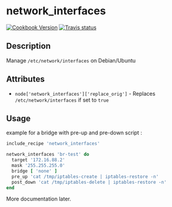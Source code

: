 # network_interfaces

[![Cookbook Version](https://img.shields.io/cookbook/v/network_interfaces.svg)](https://community.opscode.com/cookbooks/network_interfaces)
[![Travis status](http://img.shields.io/travis/redguide/network_interfaces.svg)](https://travis-ci.org/redguide/network_interfaces)

## Description

Manage `/etc/network/interfaces` on Debian/Ubuntu

## Attributes

* `node['network_interfaces']['replace_orig']` - Replaces `/etc/network/interfaces` if set to `true`

## Usage

example for a bridge with pre-up and pre-down script :

```ruby
include_recipe 'network_interfaces'

network_interfaces 'br-test' do
  target '172.16.88.2'
  mask '255.255.255.0'
  bridge [ 'none' ]
  pre_up 'cat /tmp/iptables-create | iptables-restore -n'
  post_down 'cat /tmp/iptables-delete | iptables-restore -n'
end
```

More documentation later.
